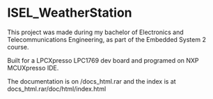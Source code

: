 # ISEL_WeatherStation
This project was made during my bachelor of Electronics and Telecommunications Engineering, as part of the Embedded System 2 course.

Built for a LPCXpresso LPC1769 dev board and programed on NXP MCUXpresso IDE.

The documentation is on /docs_html.rar and the index is at docs_html.rar/doc/html/index.html
